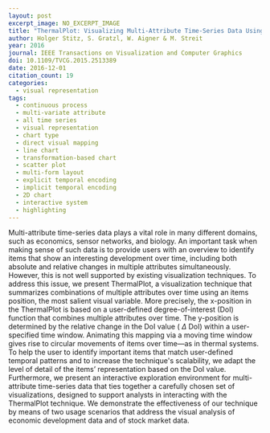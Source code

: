 ```yaml
---
layout: post
excerpt_image: NO_EXCERPT_IMAGE
title: "ThermalPlot: Visualizing Multi-Attribute Time-Series Data Using a Thermal Metaphor"
author: Holger Stitz, S. Gratzl, W. Aigner & M. Streit
year: 2016
journal: IEEE Transactions on Visualization and Computer Graphics
doi: 10.1109/TVCG.2015.2513389
date: 2016-12-01
citation_count: 19
categories:
  - visual representation
tags:
  - continuous process
  - multi-variate attribute
  - all time series
  - visual representation
  - chart type
  - direct visual mapping
  - line chart
  - transformation-based chart
  - scatter plot
  - multi-form layout
  - explicit temporal encoding
  - implicit temporal encoding
  - 2D chart
  - interactive system
  - highlighting
---
```

Multi-attribute time-series data plays a vital role in many different domains, such as economics, sensor networks, and biology. An important task when making sense of such data is to provide users with an overview to identify items that show an interesting development over time, including both absolute and relative changes in multiple attributes simultaneously. However, this is not well supported by existing visualization techniques. To address this issue, we present <italic>ThermalPlot</italic>, a visualization technique that summarizes combinations of multiple attributes over time using an items position, the most salient visual variable. More precisely, the x-position in the <italic> ThermalPlot</italic> is based on a user-defined degree-of-interest (DoI) function that combines multiple attributes over time. The y-position is determined by the relative change in the DoI value (<inline-formula> <tex-math notation="LaTeX">$\Delta$</tex-math><alternatives> <inline-graphic xlink:type="simple" xlink:href="stitz-ieq1-2513389.gif"/></alternatives></inline-formula>DoI) within a user-specified time window. Animating this mapping via a moving time window gives rise to circular movements of items over time—as in thermal systems. To help the user to identify important items that match user-defined temporal patterns and to increase the technique's scalability, we adapt the level of detail of the items’ representation based on the DoI value. Furthermore, we present an interactive exploration environment for multi-attribute time-series data that ties together a carefully chosen set of visualizations, designed to support analysts in interacting with the <italic>ThermalPlot</italic> technique. We demonstrate the effectiveness of our technique by means of two usage scenarios that address the visual analysis of economic development data and of stock market data.
